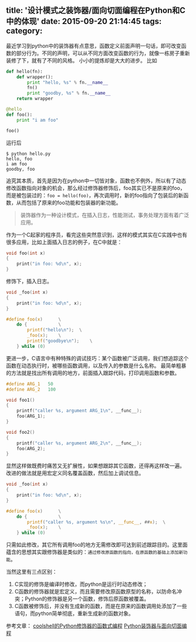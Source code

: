 title: '设计模式之装饰器/面向切面编程在Python和C中的体现'
date: 2015-09-20 21:14:45
tags:
category:
---
最近学习到python中的装饰器有点意思，函数定义前面声明一句话，即可改变函数的部分行为。不同的声明，可以从不同方面改变函数的行为，就像一栋房子重新装修了下，就有了不同的风格。
小小的提炼却是大大的进步。
比如
```python
def hello(fn):
    def wrapper():
        print "hello, %s" % fn.__name__
        fn()
        print "goodby, %s" % fn.__name__
    return wrapper

@hello
def foo():
    print "i am foo"

foo()
```
运行后
```
$ python hello.py
hello, foo
i am foo
goodby, foo
```
追究其本质，首先是因为在python中一切皆对象，函数也不例外，所以有了动态修改函数指向对象的机会，那么经过修饰器修饰后，foo其实已不是原来的foo，而是被包装过的：`foo = hello(foo)`，再次调用时，新的foo指向了包装后的新函数，从而包括了原来的foo功能和包装器的新功能。
> 装饰器作为一种设计模式，在插入日志，性能测试，事务处理方面有着广泛应用。

作为一个C起家的程序员，看完这些突然意识到，这样的模式其实在C实践中也有很多应用，比如上面插入日志的例子，在C中就是：
```c
void foo(int x)
{
	print("in foo: %d\n", x);
}
```
修饰下，插入日志。
```c
void _foo(int x)
{
	print("in foo: %d\n", x);
}

#define foo(x)		\
	do {			\
		printf("hello\n");	\
		_foo(x);	\
		printf("goodbye\n");	\
	} while (0)
```

更进一步，C语言中有种特殊的调试技巧：某个函数被广泛调用，我们想追踪这个函数在动态执行时，被哪些函数调用，以及传入的参数是什么名称。
最简单粗暴的方法就是找出所有调用的地方，前面插入跟踪代码，打印调用函数和参数。
```c
#define ARG_1	50
#define ARG_2	100

void foo1()
{
	printf("caller %s, argument ARG_1\n", __func__);
	foo(ARG_1);
}

void foo2()
{
	printf("caller %s, argument ARG_2\n", __func__);
	foo(ARG_2);
}
```
显然这样做既费时痛苦又无扩展性，如果想跟踪其它函数，还得再这样改一遍。
改进的做法就是用宏定义同名覆盖函数，然后加上调试信息。
```c
void _foo(int x)
{
	print("in foo: %d\n", x);
}

#define foo(x)		\
	do {			\
		printf("caller %s, argument %s\n", __func__, ##x);	\
		_foo(x);	\
	} while (0)
```
只需如此修改，其它所有调用foo的地方无需修改即可达到前述跟踪目的。这里面蕴含的思想其实跟修饰器是类似的：`通过修改原函数的指向，在原函数的基础上添加新功能`。

当然这里有三点区别：
1. C实现的修饰是编译时修改，而python是运行时动态修改；
2. C函数的修饰器就是宏定义，而且需要修改原函数原型的名称，以防命名冲突；Python的修饰器是另一个函数，修饰后原函数被覆盖。
3. C函数被修饰后，并没有生成新的函数，而是在原来的函数调用处添加了一些语句，而python简单彻底，重新生成新的函数对象。


参考文章：
[coolshell的Python修饰器的函数式编程](http://coolshell.cn/articles/11265.html)
[Python装饰器与面向切面编程](http://www.cnblogs.com/huxi/archive/2011/03/01/1967600.html)
